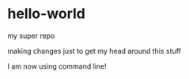 # hello-world
my super repo

making changes just to get my head around this stuff

I am now using command line!
